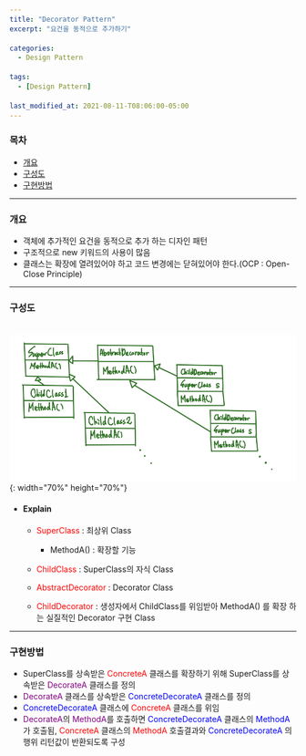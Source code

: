 ```yaml
---
title: "Decorator Pattern"
excerpt: "요건을 동적으로 추가하기" 

categories:
  - Design Pattern

tags:
  - [Design Pattern]

last_modified_at: 2021-08-11-T08:06:00-05:00
---
```


### 목차
 - [개요](#개요)
 - [구성도](#구성도)
 - [구현방법](#구현방법)

---

### 개요
 - 객체에 추가적인 요건을 동적으로 추가 하는 디자인 패턴
 - 구조적으로 new 키워드의 사용이 많음
 - 클래스는 확장에 열려있어야 하고 코드 변경에는 닫혀있어야 한다.(OCP : Open-Close Principle)

---

### 구성도
　　![image](/assets/images/DesignPattern/DecoratorPattern.png){: width="70%" height="70%"}  

 - #### Explain
   - <span style="color:red">SuperClass</span> : 최상위 Class
     - MethodA() : 확장할 기능
     
   - <span style="color:red">ChildClass</span> : SuperClass의 자식 Class
  
   - <span style="color:red">AbstractDecorator</span> : Decorator Class  
  
   - <span style="color:red">ChildDecorator</span> : 생성자에서 ChildClass를 위임받아 MethodA() 를 확장 하는 실질적인 Decorator 구현 Class


---
### 구현방법
 - SuperClass를 상속받은 <Span style="color:red">ConcreteA</Span>  클래스를 확장하기 위해 SuperClass를 상속받은 <Span style="color:purple">DecorateA</Span> 클래스를 정의
 - <Span style="color:purple">DecorateA</Span> 클래스를 상속받은 <Span style="color:blue">ConcreteDecorateA</Span> 클래스를 정의
 - <Span style="color:blue">ConcreteDecorateA</Span> 클래스에 <Span style="color:red">ConcreteA</Span> 클래스를 위임
 - <Span style="color:purple">DecorateA</Span>의 <Span style="color:purple">MethodA</Span>를 호출하면 <Span style="color:blue">ConcreteDecorateA</Span> 클래스의 <Span style="color:blue">MethodA</Span>가 호출됨, <Span style="color:red">ConcreteA</Span> 클래스의 <Span style="color:red">MethodA</Span> 호출결과와 <Span style="color:blue">ConcreteDecorateA</Span> 의 행위 리턴값이 반환되도록 구성
